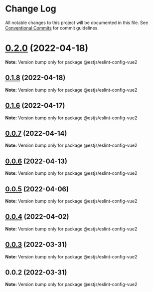 # Change Log

All notable changes to this project will be documented in this file.
See [Conventional Commits](https://conventionalcommits.org) for commit guidelines.

# [0.2.0](https://github.com/estjs/eslint-config/compare/v0.1.8...v0.2.0) (2022-04-18)

**Note:** Version bump only for package @estjs/eslint-config-vue2

## [0.1.8](https://github.com/estjs/eslint-config/compare/v0.1.7...v0.1.8) (2022-04-18)

**Note:** Version bump only for package @estjs/eslint-config-vue2

## [0.1.6](https://github.com/estjs/eslint-config/compare/v0.1.5...v0.1.6) (2022-04-17)

**Note:** Version bump only for package @estjs/eslint-config-vue2

## [0.0.7](https://github.com/ventjs/eslint-config/compare/v0.0.6...v0.0.7) (2022-04-14)

**Note:** Version bump only for package @estjs/eslint-config-vue2

## [0.0.6](https://github.com/ventjs/eslint-config/compare/v0.0.5...v0.0.6) (2022-04-13)

**Note:** Version bump only for package @estjs/eslint-config-vue2

## [0.0.5](https://github.com/ventjs/eslint-config/compare/v0.0.4...v0.0.5) (2022-04-06)

**Note:** Version bump only for package @estjs/eslint-config-vue2

## [0.0.4](https://github.com/ventjs/eslint-config/compare/v0.0.3...v0.0.4) (2022-04-02)

**Note:** Version bump only for package @estjs/eslint-config-vue2

## [0.0.3](https://github.com/estjs/eslint-config/compare/v0.0.2...v0.0.3) (2022-03-31)

**Note:** Version bump only for package @estjs/eslint-config-vue2

## 0.0.2 (2022-03-31)

**Note:** Version bump only for package @estjs/eslint-config-vue2

